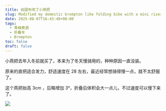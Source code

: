 ```yaml
---
title: 给国布改了小燕把
slug: Modified my domestic brompton like folding bike with a mini riser bar
date: 2025-08-07T16:43:40+08:00
tags:
  - 青梅煮酒
  - 折叠车
  - Brompton
toc: false
draft: false
---
```


小燕把去年入冬前就买了，本来为了冬天慢骑用的，种种原因一直没装。

原来的直把适合发力，舒适速度在 28 左右，最近经常想骑得慢一点，就不太舒服了。

这个燕把抬高 3cm ，后略增加 3°，折叠后体积会大一点儿，不过速度可以慢下来了。

![](https://raw.githubusercontent.com/xbot/image-hosting/master/blog/20250807164558000-15ae3e8baaada588c02551cdbdc802d7.avif)
